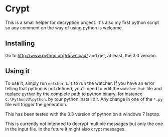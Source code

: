 Crypt
=====

This is a small helper for decryption project. It's also my first python script so any comment on the
way of using python is welcome.

Installing
----------

Go to http://www.python.org/download/ and get, at least, the 3.0 version.

Using it
--------

To use it, simply run ``watcher.bat`` to run the watcher. If you have an error telling that python is not defined, 
you'll need to edit the ``watcher.bat`` file and replace ``python`` by the complete path to python binary, for instance
``C:\Python33\python``.
by tour python install dir. Any change in one of the ``*.py`` file will trigger the generation.

This has been tested with the 3.3 version of python on a windows 7 laptop.

This is currently not intended to decrypt multiple messages but only the one in the input file. In the future it 
might also crypt messages.
